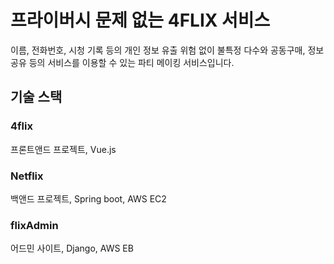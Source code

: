 # 프라이버시 문제 없는 4FLIX 서비스
이름, 전화번호, 시청 기록 등의 개인 정보 유출 위험 없이 불특정 다수와 공동구매, 정보 공유 등의 서비스를 이용할 수 있는 파티 메이킹 서비스입니다.

## 기술 스택
### 4flix
프론트앤드 프로젝트, Vue.js

### Netflix
백앤드 프로젝트, Spring boot, AWS EC2

### flixAdmin
어드민 사이트, Django, AWS EB
